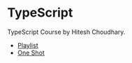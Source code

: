 # TypeScript
TypeScript Course by Hitesh Choudhary.
* [Playlist](https://www.youtube.com/playlist?list=PLRAV69dS1uWRPSfKzwZsIm-Axxq-LxqhW)
* [One Shot](https://youtu.be/ZchBYjHFCC4)
